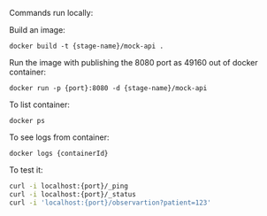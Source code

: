 Commands run locally:

Build an image:
```
docker build -t {stage-name}/mock-api .
```

Run the image with publishing the 8080 port as 49160 out of docker container:
```
docker run -p {port}:8080 -d {stage-name}/mock-api
```

To list container:
```
docker ps
```

To see logs from container:
```
docker logs {containerId}
```

To test it:

```bash
curl -i localhost:{​​​​​​port}​​​​​​/_ping
curl -i localhost:{​​​​​​port}​​​​​​/_status
curl -i 'localhost:{​​​​​​port}​​​​​​/observartion?patient=123'
```
